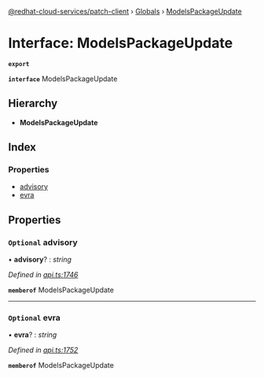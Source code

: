 [@redhat-cloud-services/patch-client](../README.md) › [Globals](../globals.md) › [ModelsPackageUpdate](modelspackageupdate.md)

# Interface: ModelsPackageUpdate

**`export`** 

**`interface`** ModelsPackageUpdate

## Hierarchy

* **ModelsPackageUpdate**

## Index

### Properties

* [advisory](modelspackageupdate.md#optional-advisory)
* [evra](modelspackageupdate.md#optional-evra)

## Properties

### `Optional` advisory

• **advisory**? : *string*

*Defined in [api.ts:1746](https://github.com/RedHatInsights/javascript-clients/blob/63c8a77/packages/patch/api.ts#L1746)*

**`memberof`** ModelsPackageUpdate

___

### `Optional` evra

• **evra**? : *string*

*Defined in [api.ts:1752](https://github.com/RedHatInsights/javascript-clients/blob/63c8a77/packages/patch/api.ts#L1752)*

**`memberof`** ModelsPackageUpdate

